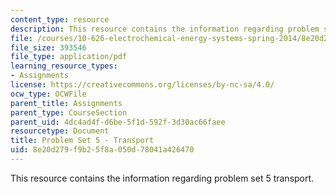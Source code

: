 ```yaml
---
content_type: resource
description: This resource contains the information regarding problem set 5 transport.
file: /courses/10-626-electrochemical-energy-systems-spring-2014/8e20d279f9b25f8a050d78041a426470_MIT10_626S14_PSet_5_revis.pdf
file_size: 393546
file_type: application/pdf
learning_resource_types:
- Assignments
license: https://creativecommons.org/licenses/by-nc-sa/4.0/
ocw_type: OCWFile
parent_title: Assignments
parent_type: CourseSection
parent_uid: 4dc4ad4f-d6be-5f1d-592f-3d30ac66faee
resourcetype: Document
title: Problem Set 5 - Transport
uid: 8e20d279-f9b2-5f8a-050d-78041a426470
---
```

This resource contains the information regarding problem set 5 transport.